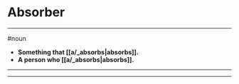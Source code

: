 # Absorber
---
#noun
- **Something that [[a/_absorbs|absorbs]].**
- **A person who [[a/_absorbs|absorbs]].**
---
---
